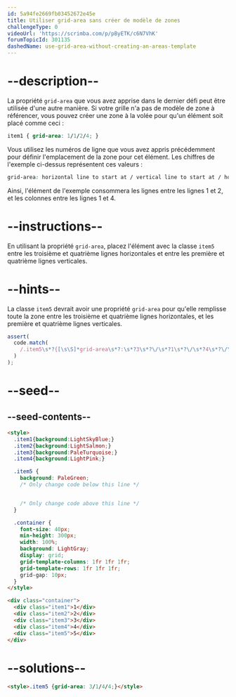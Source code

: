 ```yaml
---
id: 5a94fe2669fb03452672e45e
title: Utiliser grid-area sans créer de modèle de zones
challengeType: 0
videoUrl: 'https://scrimba.com/p/pByETK/c6N7VhK'
forumTopicId: 301135
dashedName: use-grid-area-without-creating-an-areas-template
---
```


# --description--

La propriété `grid-area` que vous avez apprise dans le dernier défi peut être utilisée d'une autre manière. Si votre grille n'a pas de modèle de zone à référencer, vous pouvez créer une zone à la volée pour qu'un élément soit placé comme ceci :

```css
item1 { grid-area: 1/1/2/4; }
```

Vous utilisez les numéros de ligne que vous avez appris précédemment pour définir l'emplacement de la zone pour cet élément. Les chiffres de l'exemple ci-dessus représentent ces valeurs :

```css
grid-area: horizontal line to start at / vertical line to start at / horizontal line to end at / vertical line to end at;
```

Ainsi, l'élément de l'exemple consommera les lignes entre les lignes 1 et 2, et les colonnes entre les lignes 1 et 4.

# --instructions--

En utilisant la propriété `grid-area`, placez l'élément avec la classe `item5` entre les troisième et quatrième lignes horizontales et entre les première et quatrième lignes verticales.

# --hints--

La classe `item5` devrait avoir une propriété `grid-area` pour qu'elle remplisse toute la zone entre les troisième et quatrième lignes horizontales, et les première et quatrième lignes verticales.

```js
assert(
  code.match(
    /.item5\s*?{[\s\S]*grid-area\s*?:\s*?3\s*?\/\s*?1\s*?\/\s*?4\s*?\/\s*?4\s*?;[\s\S]*}/gi
  )
);
```

# --seed--

## --seed-contents--

```html
<style>
  .item1{background:LightSkyBlue;}
  .item2{background:LightSalmon;}
  .item3{background:PaleTurquoise;}
  .item4{background:LightPink;}

  .item5 {
    background: PaleGreen;
    /* Only change code below this line */


    /* Only change code above this line */
  }

  .container {
    font-size: 40px;
    min-height: 300px;
    width: 100%;
    background: LightGray;
    display: grid;
    grid-template-columns: 1fr 1fr 1fr;
    grid-template-rows: 1fr 1fr 1fr;
    grid-gap: 10px;
  }
</style>

<div class="container">
  <div class="item1">1</div>
  <div class="item2">2</div>
  <div class="item3">3</div>
  <div class="item4">4</div>
  <div class="item5">5</div>
</div>
```

# --solutions--

```html
<style>.item5 {grid-area: 3/1/4/4;}</style>
```
